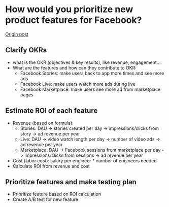 # How would you prioritize new product features for Facebook?

[Origin post](https://stellarpeers.com/prioritize-new-product-features-facebook/)

## Clarify OKRs
* what is the OKR (objectives & key results), like revenue, engagement...
* What are the features and how can they contribute to OKR:
  * Facebook Stories: make users back to app more times and see more ads
  * Facebook Live: make users watch more ads during live
  * Facebook Marketplace: make users see more ad from marketplace pages


## Estimate ROI of each feature
* Revenue (based on formula):
  * Stories: DAU -> stories created per day -> impressions/clicks from story -> ad revenue per year
  * Live: DAU -> video watch length per day -> number of video ads -> ad revenue per year
  * Marketplace: DAU -> Facebook sessions from marketplace per day -> impressions/clicks from sessions -> ad revenue per year
* Cost (labor cost): salary per engineer * number of engineers needed
* Calculate ROI from revenue and cost

## Prioritize features and make testing plan
* Prioritize feature based on ROI calculation
* Create A/B test for new feature

